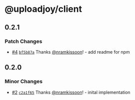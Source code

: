# @uploadjoy/client

## 0.2.1

### Patch Changes

- [#4](https://github.com/Uploadjoy/uploadjoy/pull/4) [`bf5b87a`](https://github.com/Uploadjoy/uploadjoy/commit/bf5b87af5a4362bbb397c8606df34ed0ff4ea144) Thanks [@nramkissoon](https://github.com/nramkissoon)! - add readme for npm

## 0.2.0

### Minor Changes

- [#2](https://github.com/Uploadjoy/uploadjoy/pull/2) [`c2a1f65`](https://github.com/Uploadjoy/uploadjoy/commit/c2a1f65ce17b70ed133b816f3c5150b1dad0ea9a) Thanks [@nramkissoon](https://github.com/nramkissoon)! - inital implementation
